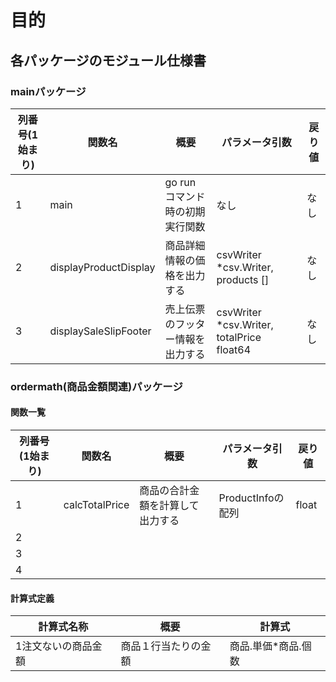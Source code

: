 # 目的

## 各パッケージのモジュール仕様書

### mainパッケージ

|  列番号(1始まり)  |  関数名 |  概要  |  パラメータ引数  |  戻り値  |
| ---- | ---- | ---- | ---- | ---- |
|  1  |  main  | go run コマンド時の初期実行関数   |  なし  |  なし  |
|  2  |  displayProductDisplay  |  商品詳細情報の価格を出力する  |  csvWriter *csv.Writer, products []  |  なし  |
|  3  |  displaySaleSlipFooter  |  売上伝票のフッター情報を出力する  |  csvWriter *csv.Writer, totalPrice float64  |  なし  |

### ordermath(商品金額関連)パッケージ

#### 関数一覧

|  列番号(1始まり)  |  関数名  |  概要  |  パラメータ引数  |  戻り値  |
| ---- | ---- | ---- | ---- | ---- |
|  1  |  calcTotalPrice  |  商品の合計金額を計算して出力する  |  ProductInfoの配列  |  float  |
|  2  |    |    |    |    |
|  3  |    |    |    |    |
|  4  |    |    |    |    |

#### 計算式定義

|  計算式名称  |  概要  |  計算式  |
| ---- | ---- | ---- |
|  1注文ないの商品金額  |  商品１行当たりの金額  |  商品.単価*商品.個数  |


